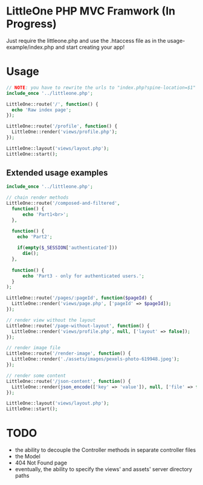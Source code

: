 # LittleOne PHP MVC Framwork (In Progress)
Just require the littleone.php and use the .htaccess file as in the usage-example/index.php and start creating your app!

# Usage
```php
// NOTE: you have to rewrite the urls to "index.php?spine-location=$1" as in my .htaccess example
include_once '../littleone.php';

LittleOne::route('/', function() {
  echo 'Raw index page';
});

LittleOne::route('/profile', function() {
  LittleOne::render('views/profile.php');
});

LittleOne::layout('views/layout.php');
LittleOne::start();
```

## Extended usage examples
```php
include_once '../littleone.php';

// chain render methods
LittleOne::route('/composed-and-filtered',
  function() {
      echo 'Part1<br>';
  },

  function() {
    echo 'Part2';
    
    if(empty($_SESSION['authenticated']))
      die();
  },
  
  function() {
      echo 'Part3 - only for authenticated users.';
  }
);

LittleOne::route('/pages/:pageId', function($pageId) {
  LittleOne::render('views/page.php', ['pageId' => $pageId]);
});

// render view without the layout
LittleOne::route('/page-without-layout', function() {
  LittleOne::render('views/profile.php', null, ['layout' => false]);
});

// render image file
LittleOne::route('/render-image', function() {
  LittleOne::render('./assets/images/pexels-photo-619948.jpeg');
});

// render some content
LittleOne::route('/json-content', function() {
  LittleOne::render(json_encode(['key' => 'value']), null, ['file' => false]);
});

LittleOne::layout('views/layout.php');
LittleOne::start();
```

# TODO
- the ability to decouple the Controller methods in separate controller files
- the Model
- 404 Not Found page
- eventually, the ability to specify the views' and assets' server directory paths